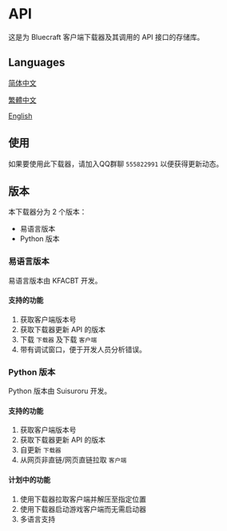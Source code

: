# API

这是为 Bluecraft 客户端下载器及其调用的 API 接口的存储库。

## Languages

[简体中文](https://github.com/Bluecraft-Server/API/blob/main/multi-languages/zh_hans.md)

[繁體中文](https://github.com/Bluecraft-Server/API/blob/main/multi-languages/zh_hant.md)

[English](https://github.com/Bluecraft-Server/API/blob/main/multi-languages/en.md)

## 使用

如果要使用此下载器，请加入QQ群聊 `555822991` 以便获得更新动态。

## 版本

本下载器分为 2 个版本：
 - 易语言版本
 - Python 版本

### 易语言版本

易语言版本由 KFACBT 开发。

#### 支持的功能

1. 获取客户端版本号
2. 获取下载器更新 API 的版本
3. 下载 `下载器` 及下载 `客户端`
4. 带有调试窗口，便于开发人员分析错误。

### Python 版本

Python 版本由 Suisuroru 开发。

#### 支持的功能

1. 获取客户端版本号
2. 获取下载器更新 API 的版本
3. 自更新 `下载器`
4. 从网页非直链/网页直链拉取 `客户端`

#### 计划中的功能

1. 使用下载器拉取客户端并解压至指定位置
2. 使用下载器启动游戏客户端而无需启动器
3. 多语言支持